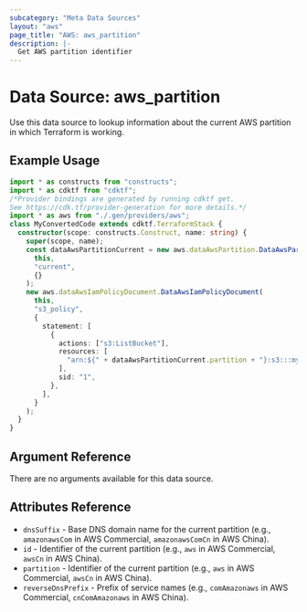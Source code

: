 ```yaml
---
subcategory: "Meta Data Sources"
layout: "aws"
page_title: "AWS: aws_partition"
description: |-
  Get AWS partition identifier
---
```


# Data Source: aws_partition

Use this data source to lookup information about the current AWS partition in
which Terraform is working.

## Example Usage

```typescript
import * as constructs from "constructs";
import * as cdktf from "cdktf";
/*Provider bindings are generated by running cdktf get.
See https://cdk.tf/provider-generation for more details.*/
import * as aws from "./.gen/providers/aws";
class MyConvertedCode extends cdktf.TerraformStack {
  constructor(scope: constructs.Construct, name: string) {
    super(scope, name);
    const dataAwsPartitionCurrent = new aws.dataAwsPartition.DataAwsPartition(
      this,
      "current",
      {}
    );
    new aws.dataAwsIamPolicyDocument.DataAwsIamPolicyDocument(
      this,
      "s3_policy",
      {
        statement: [
          {
            actions: ["s3:ListBucket"],
            resources: [
              "arn:${" + dataAwsPartitionCurrent.partition + "}:s3:::my-bucket",
            ],
            sid: "1",
          },
        ],
      }
    );
  }
}

```

## Argument Reference

There are no arguments available for this data source.

## Attributes Reference

* `dnsSuffix` - Base DNS domain name for the current partition (e.g., `amazonawsCom` in AWS Commercial, `amazonawsComCn` in AWS China).
* `id` - Identifier of the current partition (e.g., `aws` in AWS Commercial, `awsCn` in AWS China).
* `partition` - Identifier of the current partition (e.g., `aws` in AWS Commercial, `awsCn` in AWS China).
* `reverseDnsPrefix` - Prefix of service names (e.g., `comAmazonaws` in AWS Commercial, `cnComAmazonaws` in AWS China).

<!-- cache-key: cdktf-0.17.0-pre.15 input-382ff0b03efd3dfdc0539923532823b200adf3c92febc296b4d5bb8e7b282a79 -->